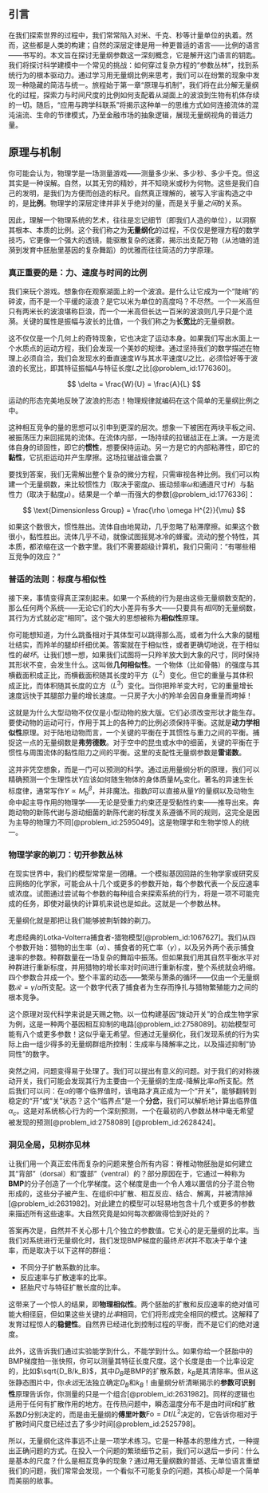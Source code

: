 ## 引言
在我们探索世界的过程中，我们常常陷入对米、千克、秒等计量单位的执着。然而，这些都是人类的构建；自然的深层定律是用一种更普适的语言——比例的语言——书写的。本文旨在探讨无量纲参数这一深刻概念，它是解开这门语言的钥匙。我们将探讨科学建模中一个常见的挑战：如何穿过复杂方程的“参数丛林”，找到系统行为的根本驱动力。通过学习用无量纲比例来思考，我们可以在纷繁的现象中发现一种隐藏的简洁与统一。旅程始于第一章“原理与机制”，我们将在此分解无量纲化的过程，探索力与时间尺度的比例如何支配着从湖面上的波浪到生物有机体存续的一切。随后，“应用与跨学科联系”将揭示这种单一的思维方式如何连接流体的混沌湍流、生命的节律模式，乃至金融市场的抽象逻辑，展现无量纲视角的普适力量。

## 原理与机制

你可能会认为，物理学是一场测量游戏——测量多少米、多少秒、多少千克。但这其实是一种误解。自然，以其无穷的精妙，并不知晓米或秒为何物。这些是我们自己的发明，是我们为方便而创造的标尺。自然真正理解的，被写入宇宙构造之中的，是**比例**。物理学的深层定律并非关乎绝对的量，而是关乎量*之间*的关系。

因此，理解一个物理系统的艺术，往往是忘记细节（即我们人造的单位），以洞察其根本、本质的比例。这个我们称之为**无量纲化**的过程，不仅仅是整理方程的数学技巧，它更像一个强大的透镜，能驱散复杂的迷雾，揭示出支配万物（从池塘的涟漪到发育中胚胎里基因的复杂舞蹈）的优雅而往往简洁的力学原理。

### 真正重要的是：力、速度与时间的比例

我们来玩个游戏。想象你在观察湖面上的一个波浪。是什么让它成为一个“陡峭”的碎波，而不是一个平缓的滚浪？是它以米为单位的高度吗？不尽然。一个一米高但只有两米长的波浪堪称巨浪，而一个一米高但长达一百米的波浪则几乎只是个涟漪。关键的属性是振幅与波长的比值，一个我们称之为**长宽比**的无量纲数。

这不仅仅是一个几何上的奇特现象，它也决定了运动本身。如果我们写出水面上一个水质点的运动方程，我们会发现一个美妙的规律。通过坚持我们的数学描述在物理上必须自洽，我们会发现水的垂直速度$W$与其水平速度$U$之比，必须恰好等于波浪的长宽比，即其特征振幅$A$与特征长度$L$之比[@problem_id:1776360]。

$$ \delta = \frac{W}{U} = \frac{A}{L} $$

运动的形态完美地反映了波浪的形态！物理规律就编码在这个简单的无量纲比例之中。

这种相互竞争的量的思想可以引申到更深的层次。想象一下被困在两块平板之间、被振荡压力来回摇晃的流体。在流体内部，一场持续的拉锯战正在上演。一方是流体自身的顽固性，即它的**惯性**，想要保持运动。另一方是它的内部粘滞性，即它的**黏性**，它抗拒运动并产生摩擦。这场拉锯战谁会赢？

要找到答案，我们无需解出整个复杂的微分方程，只需审视各种比例。我们可以构建一个无量纲数，来比较惯性力（取决于密度$\rho$、振动频率$\omega$和通道尺寸$H$）与黏性力（取决于黏度$\mu$）。结果是一个单一而强大的参数[@problem_id:1776336]：

$$ \text{Dimensionless Group} = \frac{\rho \omega H^{2}}{\mu} $$

如果这个数很大，惯性胜出。流体自由地晃动，几乎忽略了粘滞摩擦。如果这个数很小，黏性胜出。流体几乎不动，就像试图摇晃冰冷的蜂蜜。流动的整个特性，其本质，都浓缩在这一个数字里。我们不需要超级计算机，我们只需问：“有哪些相互竞争的效应？”

### 普适的法则：标度与相似性

接下来，事情变得真正深刻起来。如果一个系统的行为是由这些无量纲数支配的，那么任何两个系统——无论它们的大小差异有多大——只要具有*相同*的无量纲数，其行为方式就必定“相同”。这个强大的思想被称为**相似性**原理。

你可能想知道，为什么跳蚤相对于其体型可以跳得那么高，或者为什么大象的腿粗壮结实，而羚羊的腿却纤细优美。答案就在于相似性，或者更确切地说，在于相似性的*破坏*。让我们想一想，如果我们试图将一只羚羊放大到大象的尺寸，同时保持其形状不变，会发生什么。这叫做**几何相似性**。一个物体（比如骨骼）的强度与其横截面积成正比，而横截面积随其长度的平方（$L^2$）变化。但它的重量与其体积成正比，而体积随其长度的立方（$L^3$）变化。当你把羚羊变大时，它的重量增长速度远快于其腿部力量的增长速度。一只房子大小的羚羊会因自身重量而垮掉！

这就是为什么大型动物不仅仅是小型动物的放大版。它们必须改变形状才能生存。要使动物的运动可行，作用于其上的各种力的比例必须保持平衡。这就是**动力学相似性**原理。对于陆地动物而言，一个关键的平衡在于其惯性与重力之间的平衡。捕捉这一点的无量纲数是**弗劳德数**。对于空中的昆虫或水中的细菌，关键的平衡在于惯性与周围流体的黏性阻力之间的平衡。这里的支配性无量纲参数是**雷诺数**。

这并非凭空想象，而是一门可以预测的科学。通过运用量纲分析的原理，我们可以精确预测一个生理性状$Y$应该如何随生物体的身体质量$M_b$变化。著名的异速生长标度律，通常写作$Y \propto M_b^{\beta}$，并非魔法。指数$\beta$可以直接从量$Y$的量纲以及动物生命中起主导作用的物理学——无论是受重力约束还是受黏性约束——推导出来。奔跑动物的新陈代谢与游动细菌的新陈代谢的标度关系遵循不同的规则，这完全是因为主导的物理力不同[@problem_id:2595049]。这是物理学和生物学惊人的统一。

### 物理学家的剃刀：切开参数丛林

在现实世界中，我们的模型常常是一团糟。一个模拟基因回路的生物学家或研究反应网络的化学家，可能会从十几个或更多的参数开始，每个参数代表一个反应速率或浓度。试图通过尝试每个参数的每种组合来探索系统的行为，将是一项不可能完成的任务，即使对最快的计算机来说也是如此。这就是一个参数丛林。

无量纲化就是那把让我们能够披荆斩棘的剃刀。

考虑经典的Lotka-Volterra捕食者-猎物模型[@problem_id:1067627]。我们从四个参数开始：猎物的出生率（$\alpha$）、捕食者的死亡率（$\gamma$），以及另外两个表示捕食速率的参数。种群数量在一场复杂的舞蹈中振荡。但如果我们用其自然平衡水平对种群进行重新标度，并用猎物的增长率对时间进行重新标度，整个系统就会坍缩。四个参数合并成一个。整个丰富的动态——繁荣与萧条的循环——仅由一个无量纲数$\mathcal{R} = \gamma/\alpha$所支配。这一个数字代表了捕食者为生存而挣扎与猎物繁殖能力之间的根本竞争。

这个原理对现代科学来说是天赐之物。以一位构建基因“拨动开关”的合成生物学家为例，这是一种两个基因相互抑制的电路[@problem_id:2758089]。初始模型可能有八个或更多参数！这似乎毫无希望。但通过无量纲化，我们发现系统的行为实际上由一组少得多的无量纲群组所控制：生成率与降解率之比，以及描述抑制“协同性”的数字。

突然之间，问题变得易于处理了。我们可以提出有意义的问题。对于我们的对称拨动开关，我们可能会发现其行为主要由一个无量纲的生成-降解比率$\alpha$所支配。然后我们可以问：在$\alpha$的哪个临界值时，该电路才真正成为一个“开关”，能够翻转到稳定的“开”或“关”状态？这个“临界点”是一个**分岔**，我们可以解析地计算出临界值$\alpha_c$。这是对系统核心行为的一个深刻预测，一个在最初的八参数丛林中毫无希望被发现的预测[@problem_id:2758089] [@problem_id:2628424]。

### 洞见全局，见树亦见林

让我们用一个真正宏伟而复杂的问题来整合所有内容：脊椎动物胚胎是如何建立其“背部”（dorsal）和“腹部”（ventral）的？部分原因在于，它通过一种称为**BMP**的分子创造了一个化学梯度。这个梯度是由一个令人难以置信的分子混合物形成的，这些分子被产生、在组织中扩散、相互反应、结合、解离，并被清除掉[@problem_id:2631982]。对此建立的模型可以轻易地包含十几个或更多的参数来描述所有这些速率。大自然究竟是如何每次都做得恰到好处的？

答案再次是，自然并不关心那十几个独立的参数值。它关心的是无量纲的比率。当我们对系统进行无量纲化时，我们发现BMP梯度的最终*形状*并不取决于单个速率，而是取决于以下这样的群组：

-   不同分子扩散系数的比率。
-   反应速率与扩散速率的比率。
-   胚胎尺寸与特征扩散长度的比率。

这带来了一个惊人的结果，即**物理相似性**。两个胚胎的扩散和反应速率的绝对值可能大相径庭，但如果这些关键的*比率*相同，它们将形成完全相同的模式。这解释了发育过程惊人的**稳健性**。自然界已经进化到控制过程的平衡，而不是它们的绝对速度。

此外，这告诉我们通过实验能学到什么，不能学到什么。如果你给一个胚胎中的BMP梯度拍一张快照，你可以测量其特征长度尺度。这个长度是由一个比率设定的，比如$\sqrt{D_B/k_B}$，其中$D_B$是BMP的扩散系数，$k_B$是其清除率。但从这张静态图片中，你*永远*无法独立确定$D_B$和$k_B$！由量纲分析清晰揭示的**参数可识别性**原理告诉你，你测量的只是一个组合[@problem_id:2631982]。同样的逻辑也适用于任何有扩散作用的地方。在传热问题中，瞬态温度分布不是由时间$t$和扩散系数$D$分别决定的，而是由无量纲的**傅里叶数**$\text{Fo} = Dt/L^2$决定的，它告诉你相对于扩散时间尺度已经过去了多少时间[@problem_id:2525798]。

所以，无量纲化这件事远不止是一项学术练习。它是一种基本的思维方式，一种提出正确问题的方式。在投入一个问题的繁琐细节之前，我们可以退后一步问：什么是基本的尺度？什么是相互竞争的现象？通过用无量纲数的普适、无单位语言重塑我们的问题，我们常常会发现，一个看似不可能复杂的问题，其核心却是一个简单而美丽的故事。

